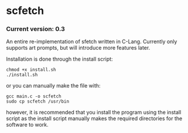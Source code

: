 # scfetch

### Current version: 0.3
An entire re-implementation of sfetch written in C-Lang.
Currently only supports art prompts, but will introduce more features later.

Installation is done through the install script:
```
chmod +x install.sh
./install.sh
```
or you can manually make the file with:
```
gcc main.c -o scfetch
sudo cp scfetch /usr/bin
```
however, it is recommended that you install the program using the install script as 
the install script manually makes the required directories for the software to work.
